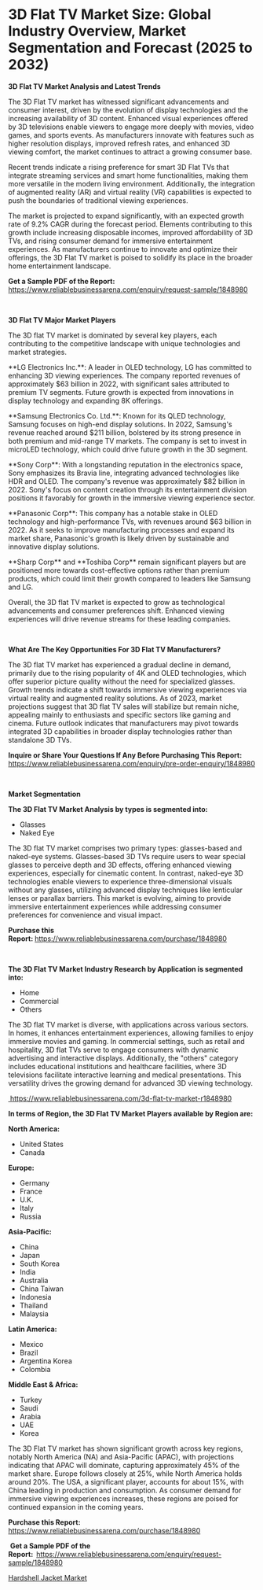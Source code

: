 <p><h1>3D Flat TV Market Size: Global Industry Overview, Market Segmentation and Forecast (2025 to 2032)</h1></p><p><strong>3D Flat TV Market Analysis and Latest Trends</strong></p>
<p><p>The 3D Flat TV market has witnessed significant advancements and consumer interest, driven by the evolution of display technologies and the increasing availability of 3D content. Enhanced visual experiences offered by 3D televisions enable viewers to engage more deeply with movies, video games, and sports events. As manufacturers innovate with features such as higher resolution displays, improved refresh rates, and enhanced 3D viewing comfort, the market continues to attract a growing consumer base.</p><p>Recent trends indicate a rising preference for smart 3D Flat TVs that integrate streaming services and smart home functionalities, making them more versatile in the modern living environment. Additionally, the integration of augmented reality (AR) and virtual reality (VR) capabilities is expected to push the boundaries of traditional viewing experiences. </p><p>The market is projected to expand significantly, with an expected growth rate of 9.2% CAGR during the forecast period. Elements contributing to this growth include increasing disposable incomes, improved affordability of 3D TVs, and rising consumer demand for immersive entertainment experiences. As manufacturers continue to innovate and optimize their offerings, the 3D Flat TV market is poised to solidify its place in the broader home entertainment landscape.</p></p>
<p><strong>Get a Sample PDF of the Report:&nbsp;</strong> <a href="https://www.reliablebusinessarena.com/enquiry/request-sample/1848980?utm_campaign=2114&utm_medium=2&utm_source=Github&utm_content=ia&utm_term=08022025&utm_id=3d-flat-tv">https://www.reliablebusinessarena.com/enquiry/request-sample/1848980</a></p>
<p>&nbsp;</p>
<p><strong>3D Flat TV Major Market Players</strong></p>
<p><p>The 3D flat TV market is dominated by several key players, each contributing to the competitive landscape with unique technologies and market strategies. </p><p>**LG Electronics Inc.**: A leader in OLED technology, LG has committed to enhancing 3D viewing experiences. The company reported revenues of approximately $63 billion in 2022, with significant sales attributed to premium TV segments. Future growth is expected from innovations in display technology and expanding 8K offerings.</p><p>**Samsung Electronics Co. Ltd.**: Known for its QLED technology, Samsung focuses on high-end display solutions. In 2022, Samsung's revenue reached around $211 billion, bolstered by its strong presence in both premium and mid-range TV markets. The company is set to invest in microLED technology, which could drive future growth in the 3D segment.</p><p>**Sony Corp**: With a longstanding reputation in the electronics space, Sony emphasizes its Bravia line, integrating advanced technologies like HDR and OLED. The company's revenue was approximately $82 billion in 2022. Sony's focus on content creation through its entertainment division positions it favorably for growth in the immersive viewing experience sector.</p><p>**Panasonic Corp**: This company has a notable stake in OLED technology and high-performance TVs, with revenues around $63 billion in 2022. As it seeks to improve manufacturing processes and expand its market share, Panasonic's growth is likely driven by sustainable and innovative display solutions.</p><p>**Sharp Corp** and **Toshiba Corp** remain significant players but are positioned more towards cost-effective options rather than premium products, which could limit their growth compared to leaders like Samsung and LG.</p><p>Overall, the 3D flat TV market is expected to grow as technological advancements and consumer preferences shift. Enhanced viewing experiences will drive revenue streams for these leading companies.</p></p>
<p>&nbsp;</p>
<p><strong>What Are The Key Opportunities For 3D Flat TV Manufacturers?</strong></p>
<p><p>The 3D flat TV market has experienced a gradual decline in demand, primarily due to the rising popularity of 4K and OLED technologies, which offer superior picture quality without the need for specialized glasses. Growth trends indicate a shift towards immersive viewing experiences via virtual reality and augmented reality solutions. As of 2023, market projections suggest that 3D flat TV sales will stabilize but remain niche, appealing mainly to enthusiasts and specific sectors like gaming and cinema. Future outlook indicates that manufacturers may pivot towards integrated 3D capabilities in broader display technologies rather than standalone 3D TVs.</p></p>
<p><strong>Inquire or Share Your Questions If Any Before Purchasing This Report:</strong> <a href="https://www.reliablebusinessarena.com/enquiry/pre-order-enquiry/1848980?utm_campaign=2114&utm_medium=2&utm_source=Github&utm_content=ia&utm_term=08022025&utm_id=3d-flat-tv">https://www.reliablebusinessarena.com/enquiry/pre-order-enquiry/1848980</a></p>
<p>&nbsp;</p>
<p><strong>Market Segmentation</strong></p>
<p><strong>The 3D Flat TV Market Analysis by types is segmented into:</strong></p>
<p><ul><li>Glasses</li><li>Naked Eye</li></ul></p>
<p><p>The 3D flat TV market comprises two primary types: glasses-based and naked-eye systems. Glasses-based 3D TVs require users to wear special glasses to perceive depth and 3D effects, offering enhanced viewing experiences, especially for cinematic content. In contrast, naked-eye 3D technologies enable viewers to experience three-dimensional visuals without any glasses, utilizing advanced display techniques like lenticular lenses or parallax barriers. This market is evolving, aiming to provide immersive entertainment experiences while addressing consumer preferences for convenience and visual impact.</p></p>
<p><strong>Purchase this Report:&nbsp;</strong><a href="https://www.reliablebusinessarena.com/purchase/1848980?utm_campaign=2114&utm_medium=2&utm_source=Github&utm_content=ia&utm_term=08022025&utm_id=3d-flat-tv">https://www.reliablebusinessarena.com/purchase/1848980</a></p>
<p>&nbsp;</p>
<p><strong>The 3D Flat TV Market Industry Research by Application is segmented into:</strong></p>
<p><ul><li>Home</li><li>Commercial</li><li>Others</li></ul></p>
<p><p>The 3D flat TV market is diverse, with applications across various sectors. In homes, it enhances entertainment experiences, allowing families to enjoy immersive movies and gaming. In commercial settings, such as retail and hospitality, 3D flat TVs serve to engage consumers with dynamic advertising and interactive displays. Additionally, the "others" category includes educational institutions and healthcare facilities, where 3D televisions facilitate interactive learning and medical presentations. This versatility drives the growing demand for advanced 3D viewing technology.</p></p>
<p><a href="https://www.reliablebusinessarena.com/3d-flat-tv-market-r1848980?utm_campaign=2114&utm_medium=2&utm_source=Github&utm_content=ia&utm_term=08022025&utm_id=3d-flat-tv">&nbsp;https://www.reliablebusinessarena.com/3d-flat-tv-market-r1848980</a></p>
<p><strong>In terms of Region, the 3D Flat TV Market Players available by Region are:</strong></p>
<p>
    <p> <strong> North America: </strong>
        <ul>
            <li>United States</li>
            <li>Canada</li>
        </ul>
        </p> 
    <p> <strong> Europe: </strong>
        <ul>
            <li>Germany</li>
            <li>France</li>
            <li>U.K.</li>
            <li>Italy</li>
            <li>Russia</li>
        </ul>
        </p> 
    <p> <strong> Asia-Pacific: </strong>
        <ul>
            <li>China</li>
            <li>Japan</li>
            <li>South Korea</li>
            <li>India</li>
            <li>Australia</li>
            <li>China Taiwan</li>
            <li>Indonesia</li>
            <li>Thailand</li>
            <li>Malaysia</li>
        </ul>
        </p> 
    <p> <strong> Latin America: </strong>
        <ul>
            <li>Mexico</li>
            <li>Brazil</li>
            <li>Argentina Korea</li>
            <li>Colombia</li>
        </ul>
        </p> 
    <p> <strong> Middle East & Africa: </strong>
        <ul>
            <li>Turkey</li>
            <li>Saudi</li>
            <li>Arabia</li>
            <li>UAE</li>
            <li>Korea</li>
        </ul>
    </p>
    </p>
<p><p>The 3D Flat TV market has shown significant growth across key regions, notably North America (NA) and Asia-Pacific (APAC), with projections indicating that APAC will dominate, capturing approximately 45% of the market share. Europe follows closely at 25%, while North America holds around 20%. The USA, a significant player, accounts for about 15%, with China leading in production and consumption. As consumer demand for immersive viewing experiences increases, these regions are poised for continued expansion in the coming years.</p></p>
<p><strong>Purchase this Report: </strong><a href="https://www.reliablebusinessarena.com/purchase/1848980?utm_campaign=2114&utm_medium=2&utm_source=Github&utm_content=ia&utm_term=08022025&utm_id=3d-flat-tv">https://www.reliablebusinessarena.com/purchase/1848980</a></p>
<p>&nbsp;<strong>Get a Sample PDF of the Report:&nbsp;&nbsp;</strong><a href="https://www.reliablebusinessarena.com/enquiry/request-sample/1848980?utm_campaign=2114&utm_medium=2&utm_source=Github&utm_content=ia&utm_term=08022025&utm_id=3d-flat-tv">https://www.reliablebusinessarena.com/enquiry/request-sample/1848980</a></p>
<p><strong></strong></p>
<p><p><a href="https://github.com/tamvrosiya/Market-Research-Report-List-6/blob/main/hardshell-jacket-market.md?utm_campaign=2114&utm_medium=2&utm_source=Github&utm_content=ia&utm_term=08022025&utm_id=3d-flat-tv">Hardshell Jacket Market</a></p></p>